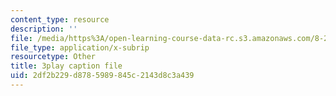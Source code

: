 ```yaml
---
content_type: resource
description: ''
file: /media/https%3A/open-learning-course-data-rc.s3.amazonaws.com/8-286-the-early-universe-fall-2013/2df2b229d8785989845c2143d8c3a439_-yIKKST-_Mw.vtt
file_type: application/x-subrip
resourcetype: Other
title: 3play caption file
uid: 2df2b229-d878-5989-845c-2143d8c3a439
---
```

